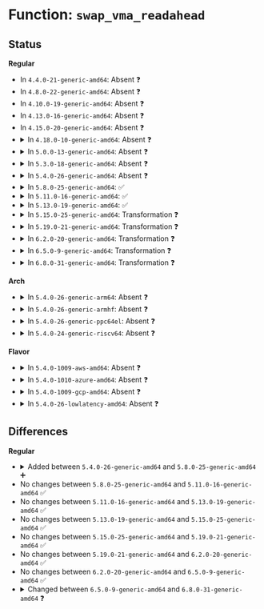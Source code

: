 # Function: <code>swap_vma_readahead</code>

## Status
<b>Regular</b>
<ul>
<li>
In <code>4.4.0-21-generic-amd64</code>: Absent ❓
</li>
<li>
In <code>4.8.0-22-generic-amd64</code>: Absent ❓
</li>
<li>
In <code>4.10.0-19-generic-amd64</code>: Absent ❓
</li>
<li>
In <code>4.13.0-16-generic-amd64</code>: Absent ❓
</li>
<li>
In <code>4.15.0-20-generic-amd64</code>: Absent ❓
</li>
<li>
<details>
<summary>In <code>4.18.0-10-generic-amd64</code>: Absent ❓</summary>

```json
{
  "name": "swap_vma_readahead",
  "collision_type": "Unique Static",
  "inline_type": "Full",
  "funcs": [
    {
      "addr": 18446744071581238251,
      "name": "swap_vma_readahead",
      "external": false,
      "loc": "mm/swap_state.c:732",
      "file": "mm/swap_state.c",
      "inline": "not declared, inlined",
      "caller_inline": [
        "mm/swap_state.c:swapin_readahead"
      ],
      "caller_func": []
    }
  ],
  "symbols": []
}
```
</details>
</li>
<li>
<details>
<summary>In <code>5.0.0-13-generic-amd64</code>: Absent ❓</summary>

```json
{
  "name": "swap_vma_readahead",
  "collision_type": "Unique Static",
  "inline_type": "Full",
  "funcs": [
    {
      "addr": 18446744071581321659,
      "name": "swap_vma_readahead",
      "external": false,
      "loc": "mm/swap_state.c:694",
      "file": "mm/swap_state.c",
      "inline": "not declared, inlined",
      "caller_inline": [
        "mm/swap_state.c:swapin_readahead"
      ],
      "caller_func": []
    }
  ],
  "symbols": []
}
```
</details>
</li>
<li>
<details>
<summary>In <code>5.3.0-18-generic-amd64</code>: Absent ❓</summary>

```json
{
  "name": "swap_vma_readahead",
  "collision_type": "Unique Static",
  "inline_type": "Full",
  "funcs": [
    {
      "addr": 18446744071581432735,
      "name": "swap_vma_readahead",
      "external": false,
      "loc": "mm/swap_state.c:722",
      "file": "mm/swap_state.c",
      "inline": "not declared, inlined",
      "caller_inline": [
        "mm/swap_state.c:swapin_readahead"
      ],
      "caller_func": []
    }
  ],
  "symbols": []
}
```
</details>
</li>
<li>
<details>
<summary>In <code>5.4.0-26-generic-amd64</code>: Absent ❓</summary>

```json
{
  "name": "swap_vma_readahead",
  "collision_type": "Unique Static",
  "inline_type": "Full",
  "funcs": [
    {
      "addr": 18446744071581496975,
      "name": "swap_vma_readahead",
      "external": false,
      "loc": "mm/swap_state.c:722",
      "file": "mm/swap_state.c",
      "inline": "not declared, inlined",
      "caller_inline": [
        "mm/swap_state.c:swapin_readahead"
      ],
      "caller_func": []
    }
  ],
  "symbols": []
}
```
</details>
</li>
<li>
<details>
<summary>In <code>5.8.0-25-generic-amd64</code>: ✅</summary>

```c
struct page * swap_vma_readahead(swp_entry_t fentry, gfp_t gfp_mask, struct vm_fault * vmf)
```

```json
{
  "name": "swap_vma_readahead",
  "collision_type": "Unique Static",
  "inline_type": "No",
  "funcs": [
    {
      "addr": 18446744071581702080,
      "name": "swap_vma_readahead",
      "external": false,
      "loc": "mm/swap_state.c:740",
      "file": "mm/swap_state.c",
      "inline": "seen, unknown",
      "caller_inline": [],
      "caller_func": [
        "mm/swap_state.c:swapin_readahead"
      ]
    }
  ],
  "symbols": [
    {
      "addr": 18446744071581702080,
      "name": "swap_vma_readahead",
      "section": ".text",
      "bind": "STB_LOCAL",
      "size": 555
    }
  ]
}
```
</details>
</li>
<li>
<details>
<summary>In <code>5.11.0-16-generic-amd64</code>: ✅</summary>

```c
struct page * swap_vma_readahead(swp_entry_t fentry, gfp_t gfp_mask, struct vm_fault * vmf)
```

```json
{
  "name": "swap_vma_readahead",
  "collision_type": "Unique Static",
  "inline_type": "No",
  "funcs": [
    {
      "addr": 18446744071581749792,
      "name": "swap_vma_readahead",
      "external": false,
      "loc": "mm/swap_state.c:832",
      "file": "mm/swap_state.c",
      "inline": "seen, unknown",
      "caller_inline": [],
      "caller_func": [
        "mm/swap_state.c:swapin_readahead"
      ]
    }
  ],
  "symbols": [
    {
      "addr": 18446744071581749792,
      "name": "swap_vma_readahead",
      "section": ".text",
      "bind": "STB_LOCAL",
      "size": 561
    }
  ]
}
```
</details>
</li>
<li>
<details>
<summary>In <code>5.13.0-19-generic-amd64</code>: ✅</summary>

```c
struct page * swap_vma_readahead(swp_entry_t fentry, gfp_t gfp_mask, struct vm_fault * vmf)
```

```json
{
  "name": "swap_vma_readahead",
  "collision_type": "Unique Static",
  "inline_type": "No",
  "funcs": [
    {
      "addr": 18446744071581777600,
      "name": "swap_vma_readahead",
      "external": false,
      "loc": "mm/swap_state.c:801",
      "file": "mm/swap_state.c",
      "inline": "seen, unknown",
      "caller_inline": [],
      "caller_func": [
        "mm/swap_state.c:swapin_readahead"
      ]
    }
  ],
  "symbols": [
    {
      "addr": 18446744071581777600,
      "name": "swap_vma_readahead",
      "section": ".text",
      "bind": "STB_LOCAL",
      "size": 587
    }
  ]
}
```
</details>
</li>
<li>
<details>
<summary>In <code>5.15.0-25-generic-amd64</code>: Transformation ❓</summary>

```c
struct page * swap_vma_readahead(swp_entry_t fentry, gfp_t gfp_mask, struct vm_fault * vmf)
```

```json
{
  "name": "swap_vma_readahead",
  "collision_type": "Unique Static",
  "inline_type": "No",
  "funcs": [
    {
      "addr": 0,
      "name": "swap_vma_readahead",
      "external": false,
      "loc": "mm/swap_state.c:788",
      "file": "mm/swap_state.c",
      "inline": "seen, unknown",
      "caller_inline": [],
      "caller_func": [
        "mm/swap_state.c:swapin_readahead"
      ]
    }
  ],
  "symbols": [
    {
      "addr": 18446744071582060688,
      "name": "swap_vma_readahead",
      "section": ".text",
      "bind": "STB_LOCAL",
      "size": 620
    },
    {
      "addr": 18446744071592208987,
      "name": "swap_vma_readahead.cold",
      "section": ".text",
      "bind": "STB_LOCAL",
      "size": 57
    }
  ]
}
```
</details>
</li>
<li>
<details>
<summary>In <code>5.19.0-21-generic-amd64</code>: Transformation ❓</summary>

```c
struct page * swap_vma_readahead(swp_entry_t fentry, gfp_t gfp_mask, struct vm_fault * vmf)
```

```json
{
  "name": "swap_vma_readahead",
  "collision_type": "Unique Static",
  "inline_type": "No",
  "funcs": [
    {
      "addr": 0,
      "name": "swap_vma_readahead",
      "external": false,
      "loc": "mm/swap_state.c:801",
      "file": "mm/swap_state.c",
      "inline": "seen, unknown",
      "caller_inline": [],
      "caller_func": [
        "mm/swap_state.c:swapin_readahead"
      ]
    }
  ],
  "symbols": [
    {
      "addr": 18446744071582498928,
      "name": "swap_vma_readahead",
      "section": ".text",
      "bind": "STB_LOCAL",
      "size": 783
    },
    {
      "addr": 18446744071593987043,
      "name": "swap_vma_readahead.cold",
      "section": ".text",
      "bind": "STB_LOCAL",
      "size": 68
    }
  ]
}
```
</details>
</li>
<li>
<details>
<summary>In <code>6.2.0-20-generic-amd64</code>: Transformation ❓</summary>

```c
struct page * swap_vma_readahead(swp_entry_t fentry, gfp_t gfp_mask, struct vm_fault * vmf)
```

```json
{
  "name": "swap_vma_readahead",
  "collision_type": "Unique Static",
  "inline_type": "No",
  "funcs": [
    {
      "addr": 0,
      "name": "swap_vma_readahead",
      "external": false,
      "loc": "mm/swap_state.c:785",
      "file": "mm/swap_state.c",
      "inline": "seen, unknown",
      "caller_inline": [],
      "caller_func": [
        "mm/swap_state.c:swapin_readahead"
      ]
    }
  ],
  "symbols": [
    {
      "addr": 18446744071583012880,
      "name": "swap_vma_readahead",
      "section": ".text",
      "bind": "STB_LOCAL",
      "size": 783
    },
    {
      "addr": 18446744071596039034,
      "name": "swap_vma_readahead.cold",
      "section": ".text",
      "bind": "STB_LOCAL",
      "size": 68
    }
  ]
}
```
</details>
</li>
<li>
<details>
<summary>In <code>6.5.0-9-generic-amd64</code>: Transformation ❓</summary>

```c
struct page * swap_vma_readahead(swp_entry_t fentry, gfp_t gfp_mask, struct vm_fault * vmf)
```

```json
{
  "name": "swap_vma_readahead",
  "collision_type": "Unique Static",
  "inline_type": "No",
  "funcs": [
    {
      "addr": 0,
      "name": "swap_vma_readahead",
      "external": false,
      "loc": "mm/swap_state.c:783",
      "file": "mm/swap_state.c",
      "inline": "seen, unknown",
      "caller_inline": [],
      "caller_func": [
        "mm/swap_state.c:swapin_readahead"
      ]
    }
  ],
  "symbols": [
    {
      "addr": 18446744071583221184,
      "name": "swap_vma_readahead",
      "section": ".text",
      "bind": "STB_LOCAL",
      "size": 1216
    },
    {
      "addr": 18446744071596561179,
      "name": "swap_vma_readahead.cold",
      "section": ".text",
      "bind": "STB_LOCAL",
      "size": 54
    }
  ]
}
```
</details>
</li>
<li>
<details>
<summary>In <code>6.8.0-31-generic-amd64</code>: Transformation ❓</summary>

```c
struct folio * swap_vma_readahead(swp_entry_t targ_entry, gfp_t gfp_mask, struct mempolicy * mpol, long unsigned int targ_ilx, struct vm_fault * vmf)
```

```json
{
  "name": "swap_vma_readahead",
  "collision_type": "Unique Static",
  "inline_type": "No",
  "funcs": [
    {
      "addr": 0,
      "name": "swap_vma_readahead",
      "external": false,
      "loc": "mm/swap_state.c:799",
      "file": "mm/swap_state.c",
      "inline": "seen, unknown",
      "caller_inline": [],
      "caller_func": [
        "mm/swap_state.c:swapin_readahead"
      ]
    }
  ],
  "symbols": [
    {
      "addr": 18446744071583456496,
      "name": "swap_vma_readahead",
      "section": ".text",
      "bind": "STB_LOCAL",
      "size": 1207
    },
    {
      "addr": 18446744071597466771,
      "name": "swap_vma_readahead.cold",
      "section": ".text",
      "bind": "STB_LOCAL",
      "size": 75
    }
  ]
}
```
</details>
</li>
</ul>
<b>Arch</b>
<ul>
<li>
<details>
<summary>In <code>5.4.0-26-generic-arm64</code>: Absent ❓</summary>

```json
{
  "name": "swap_vma_readahead",
  "collision_type": "Unique Static",
  "inline_type": "Full",
  "funcs": [
    {
      "addr": 18446603336492917252,
      "name": "swap_vma_readahead",
      "external": false,
      "loc": "mm/swap_state.c:722",
      "file": "mm/swap_state.c",
      "inline": "not declared, inlined",
      "caller_inline": [
        "mm/swap_state.c:swapin_readahead"
      ],
      "caller_func": []
    }
  ],
  "symbols": []
}
```
</details>
</li>
<li>
<details>
<summary>In <code>5.4.0-26-generic-armhf</code>: Absent ❓</summary>

```json
{
  "name": "swap_vma_readahead",
  "collision_type": "Unique Static",
  "inline_type": "Full",
  "funcs": [
    {
      "addr": 3226708112,
      "name": "swap_vma_readahead",
      "external": false,
      "loc": "mm/swap_state.c:722",
      "file": "mm/swap_state.c",
      "inline": "not declared, inlined",
      "caller_inline": [
        "mm/swap_state.c:swapin_readahead"
      ],
      "caller_func": []
    }
  ],
  "symbols": []
}
```
</details>
</li>
<li>
<details>
<summary>In <code>5.4.0-26-generic-ppc64el</code>: Absent ❓</summary>

```json
{
  "name": "swap_vma_readahead",
  "collision_type": "Unique Static",
  "inline_type": "Full",
  "funcs": [
    {
      "addr": 13835058055286324248,
      "name": "swap_vma_readahead",
      "external": false,
      "loc": "mm/swap_state.c:722",
      "file": "mm/swap_state.c",
      "inline": "not declared, inlined",
      "caller_inline": [
        "mm/swap_state.c:swapin_readahead"
      ],
      "caller_func": []
    }
  ],
  "symbols": []
}
```
</details>
</li>
<li>
<details>
<summary>In <code>5.4.0-24-generic-riscv64</code>: Absent ❓</summary>

```json
{
  "name": "swap_vma_readahead",
  "collision_type": "Unique Static",
  "inline_type": "Full",
  "funcs": [
    {
      "addr": 18446743936272839202,
      "name": "swap_vma_readahead",
      "external": false,
      "loc": "mm/swap_state.c:722",
      "file": "mm/swap_state.c",
      "inline": "not declared, inlined",
      "caller_inline": [
        "mm/swap_state.c:swapin_readahead"
      ],
      "caller_func": []
    }
  ],
  "symbols": []
}
```
</details>
</li>
</ul>
<b>Flavor</b>
<ul>
<li>
<details>
<summary>In <code>5.4.0-1009-aws-amd64</code>: Absent ❓</summary>

```json
{
  "name": "swap_vma_readahead",
  "collision_type": "Unique Static",
  "inline_type": "Full",
  "funcs": [
    {
      "addr": 18446744071581465689,
      "name": "swap_vma_readahead",
      "external": false,
      "loc": "mm/swap_state.c:680",
      "file": "mm/swap_state.c",
      "inline": "not declared, inlined",
      "caller_inline": [
        "mm/swap_state.c:swapin_readahead"
      ],
      "caller_func": []
    }
  ],
  "symbols": []
}
```
</details>
</li>
<li>
<details>
<summary>In <code>5.4.0-1010-azure-amd64</code>: Absent ❓</summary>

```json
{
  "name": "swap_vma_readahead",
  "collision_type": "Unique Static",
  "inline_type": "Full",
  "funcs": [
    {
      "addr": 18446744071581407954,
      "name": "swap_vma_readahead",
      "external": false,
      "loc": "mm/swap_state.c:722",
      "file": "mm/swap_state.c",
      "inline": "not declared, inlined",
      "caller_inline": [
        "mm/swap_state.c:swapin_readahead"
      ],
      "caller_func": []
    }
  ],
  "symbols": []
}
```
</details>
</li>
<li>
<details>
<summary>In <code>5.4.0-1009-gcp-amd64</code>: Absent ❓</summary>

```json
{
  "name": "swap_vma_readahead",
  "collision_type": "Unique Static",
  "inline_type": "Full",
  "funcs": [
    {
      "addr": 18446744071581457023,
      "name": "swap_vma_readahead",
      "external": false,
      "loc": "mm/swap_state.c:722",
      "file": "mm/swap_state.c",
      "inline": "not declared, inlined",
      "caller_inline": [
        "mm/swap_state.c:swapin_readahead"
      ],
      "caller_func": []
    }
  ],
  "symbols": []
}
```
</details>
</li>
<li>
<details>
<summary>In <code>5.4.0-26-lowlatency-amd64</code>: Absent ❓</summary>

```json
{
  "name": "swap_vma_readahead",
  "collision_type": "Unique Static",
  "inline_type": "Full",
  "funcs": [
    {
      "addr": 18446744071581521455,
      "name": "swap_vma_readahead",
      "external": false,
      "loc": "mm/swap_state.c:722",
      "file": "mm/swap_state.c",
      "inline": "not declared, inlined",
      "caller_inline": [
        "mm/swap_state.c:swapin_readahead"
      ],
      "caller_func": []
    }
  ],
  "symbols": []
}
```
</details>
</li>
</ul>

## Differences
<b>Regular</b>
<ul>
<li>
<details>
<summary>Added between <code>5.4.0-26-generic-amd64</code> and <code>5.8.0-25-generic-amd64</code> ➕</summary>

```c
struct page * swap_vma_readahead(swp_entry_t fentry, gfp_t gfp_mask, struct vm_fault * vmf)
```
</details>
</li>
<li>
No changes between <code>5.8.0-25-generic-amd64</code> and <code>5.11.0-16-generic-amd64</code> ✅
</li>
<li>
No changes between <code>5.11.0-16-generic-amd64</code> and <code>5.13.0-19-generic-amd64</code> ✅
</li>
<li>
No changes between <code>5.13.0-19-generic-amd64</code> and <code>5.15.0-25-generic-amd64</code> ✅
</li>
<li>
No changes between <code>5.15.0-25-generic-amd64</code> and <code>5.19.0-21-generic-amd64</code> ✅
</li>
<li>
No changes between <code>5.19.0-21-generic-amd64</code> and <code>6.2.0-20-generic-amd64</code> ✅
</li>
<li>
No changes between <code>6.2.0-20-generic-amd64</code> and <code>6.5.0-9-generic-amd64</code> ✅
</li>
<li>
<details>
<summary>Changed between <code>6.5.0-9-generic-amd64</code> and <code>6.8.0-31-generic-amd64</code> ❓</summary>
<ul>
<li>
<b>Param added. </b>
<code>swp_entry_t targ_entry</code>
</li>
<li>
<b>Param added. </b>
<code>struct mempolicy * mpol</code>
</li>
<li>
<b>Param added. </b>
<code>long unsigned int targ_ilx</code>
</li>
<li>
<b>Param removed. </b>
<code>swp_entry_t fentry</code>
</li>
<li>
<b>Param reordered. </b>
<code>fentry, gfp_mask, vmf</code> ➡️ <code>targ_entry, gfp_mask, mpol, targ_ilx, vmf</code>
</li>
<li>
<b>Return type changed. </b>
<code>struct page *</code> ➡️ <code>struct folio *</code>
</li>
</ul>
</details>
</li>
</ul>
